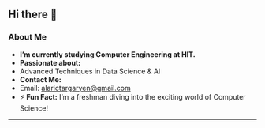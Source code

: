 ## Hi there 👋

###  About Me

-  **I’m currently studying Computer Engineering at HIT.**  
-  **Passionate about:**   
  - Advanced Techniques in Data Science & AI  
-  **Contact Me:**  
  - Email: [alarictargaryen@gmail.com](mailto:alarictargaryen@gmail.com)  
- ⚡ **Fun Fact:** I’m a freshman diving into the exciting world of Computer Science!  

---



